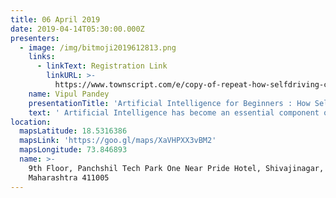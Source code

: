 ```yaml
---
title: 06 April 2019
date: 2019-04-14T05:30:00.000Z
presenters:
  - image: /img/bitmoji2019612813.png
    links:
      - linkText: Registration Link
        linkURL: >-
          https://www.townscript.com/e/copy-of-repeat-how-selfdriving-cars-work-130440
    name: Vipul Pandey
    presentationTitle: 'Artificial Intelligence for Beginners : How Self-Driving Cars Work?'
    text: ' Artificial Intelligence has become an essential component of automated drive technology and it is important to know how it works in autonomous and connected vehicles. In this session, we will cover how Automotive Market is being disrupted by AI, concepts and algorithmic models that are required to make a car drive on it''s own. This is from a beginner''s perspective however useful for anyone who is interested in the topic. '
location:
  mapsLatitude: 18.5316386
  mapsLink: 'https://goo.gl/maps/XaVHPXX3vBM2'
  mapsLongitude: 73.846893
  name: >-
    9th Floor, Panchshil Tech Park One Near Pride Hotel, Shivajinagar, Pune,
    Maharashtra 411005
---
```


